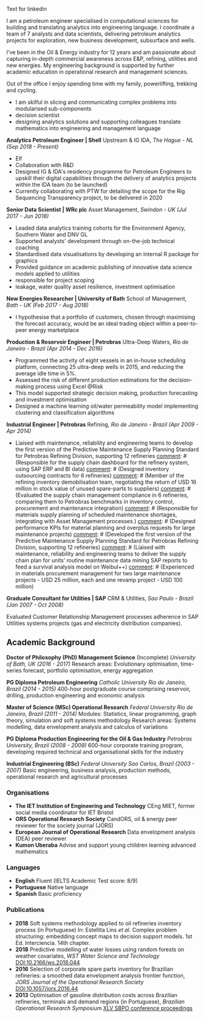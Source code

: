 Text for linkedin

I am a petroleum engineer specialised in computational sciences for building and translating analytics into engineering language. I coordinate a team of 7 analysts and data scientists, delivering petroleum analytics projects for exploration, new business development, subsurface and wells.

I've been in the Oil & Energy industry for 12 years and am passionate about capturing in-depth commercial awareness across E&P, refining, utilities and new energies. My engineering background is supported by further academic education in operational research and management sciences.

Out of the office I enjoy spending time with my family, powerlifting, trekking and cycling.



- I am skilful in slicing and communicating complex problems into modularised sub-components
- decision scientist
- designing analytics solutions and supporting colleagues translate mathematics into engineering and management language


__Analytics Petroleum Engineer | Shell__ Upstream & IG IDA,
_The Hague - NL (Sep 2018 - Present)_

- Elf
- Collaboration with R&D
- Designed IG & IDA's residency programme for Petroleum Engineers to upskill their digital capabilities through the delivery of analytics projects within the IDA team (to be launched)
- Currently collaborating with PTW for detailing the scope for the Rig Sequencing Transparency project, to be delivered in 2020


__Senior Data Scientist | WRc plc__ Asset Management,
_Swindon - UK  (Jul 2017 - Jun 2018)_

- Leaded data analytics training cohorts for the Environment Agency, Southern Water and DNV GL
- Supported analysts' development through on-the-job technical coaching
- Standardised data visualisations by developing an internal R package for graphics
- Provided guidance on academic publishing of innovative data science models applied to utilities
- responsible for project scoping
- leakage, water quality asset resilience, investment optimisation


__New Energies Researcher | University of Bath__ School of Management,
_Bath - UK (Feb 2017 - Aug 2018)_

- I hypothesise that a portfolio of customers, chosen through maximising the forecast accuracy, would be an ideal trading object within a peer-to-peer energy marketplace


__Production & Reservoir Engineer | Petrobras__ Ultra-Deep Waters,
_Rio de Janeiro - Brazil (Apr 2014 - Dec 2016)_

- Programmed the activity of eight vessels in an in-house scheduling platform, connecting 25 ultra-deep wells in 2015, and reducing the average idle time in 5%.
- Assessed the risk of different production estimations for the decision-making process using Excel @Risk
- This model supported strategic decision making, production forecasting and investment optimisation
- Designed a machine learning oil/water permeability model implementing clustering and classification algorithms


__Industrial Engineer | Petrobras__ Refining,
_Rio de Janeiro - Brazil (Apr 2009 - Apr 2014)_

- Liaised with maintenance, reliability and engineering teams to develop the first version of the Predictive Maintenance Supply Planning Standard for Petrobras Refining Division, supporting 12 refineries
[comment]: # (Responsible for the supply chain dashboard for the refinery system, using SAP ERP and BI data)
[comment]: # (Designed inventory outsourcing contracts for 6 refineries)
[comment]: # (Member of the refining inventory demobilisation team, negotiating the return of USD 16 million in stock value of unused spare-parts to suppliers)
[comment]: # (Evaluated the supply chain management compliance in 6 refineries, comparing them to Petrobras benchmarks in inventory control, procurement and maintenance integration)
[comment]: # (Responsible for materials supply planning of scheduled maintenance shortages, integrating with Asset Management processes.)
[comment]: # (Designed performance KPIs for material planning and overplus requests for large maintenance projects)
[comment]: # (Developed the first version of the Predictive Maintenance Supply Planning Standard for Petrobras Refining Division, supporting 12 refineries)
[comment]: # (Liaised with maintenance, reliability and engineering teams to deliver the supply chain plan for units’ routine maintenance data mining SAP reports to feed a survival analysis model on Weibul++)
[comment]: # (Experienced in materials procurement management for two large maintenance projects - USD 25 million, each and one revamp project - USD 100 million)


__Graduate Consultant for Utilities | SAP__ CRM & Utilities,
_Sao Paulo - Brazil (Jan 2007 - Oct 2008)_

Evaluated Customer Relationship Management processes adherence in SAP Utilities systems projects (gas and electricity distribution companies).

[comment]: # (Supported pre-sales teams for consumer products and beverages industries)
[comment]: # (Responsible for assessing the implementation practices at SAP projects for Brazilian gas and energy distribution companies, such as Neoenergia, CPFL and Comgas.)
[comment]: # (This task involved a lot of experience exchange with SAP Germany and Latin America employees, alongside defining the best implementation techniques that would comply with the process required by the customers. I had the opportunity to define the data communication strategy from the CRM module to the central SAP module, regarding utilities customer databases.)
[comment]: # (Supported commercial teams for consumer products and beverages industries, such as Coca-Cola, Schincariol, Johnson & Johnson and Fast Shop.)


## Academic Background
__Doctor of Philosophy (PhD) Management Science__ (Incomplete)
_University of Bath, UK (2016 - 2017)_
Research areas: Evolutionary optimisation, time-series forecast, portfolio optimisation, energy aggregation

__PG Diploma Petroleum Engineering__
_Catholic University Rio de Janeiro, Brazil (2014 - 2015)_
400-hour postgraduate course comprising reservoir, drilling, production engineering and economic analysis

__Master of Science (MSc) Operational Research__
_Federal University Rio de Janeiro, Brazil (2011 - 2014)_
Modules: Statistics, linear programming, graph theory, simulation and soft systems methodology
Research areas: Systems modelling, data envelopment analysis and calculus of variations

__PG Diploma Production Engineering for the Oil & Gas Industry__
_Petrobras University, Brazil (2008 - 2009)_
600-hour corporate training program, developing required technical and organisational skills for the industry

__Industrial Engineering (BSc)__
_Federal University Sao Carlos, Brazil (2003 - 2007)_
Basic engineering, business analysis, production methods, operational research and agricultural processes

### Organisations
- **The IET Institution of Engineering and Technology** CEng MIET, former social media coordinator for IET Bristol
- **ORS Operational Research Society** CandORS, oil & energy peer reviewer for the society journal (JORS)
- **European Journal of Operational Research** Data envelopment analysis (DEA) peer reviewer
- **Kumon Uberaba** Advise and support young children learning advanced mathematics

[comment]: # (**SPE Society of Petroleum Engineers**   Volunteer translator and career pathways advisor)

### Languages
- **English** Fluent (IELTS Academic Test score: 8/9)
- **Portuguese** Native language
- **Spanish** Basic proficiency

### Publications
- **2018** Soft systems methodology applied to oil refineries inventory process (in Portuguese) In: Estellita Lins *et al*. Complex problem structuring: embedding concept maps to decision support models. 1st Ed. Interciencia. 14th chapter.
- **2018** Predictive modelling of water losses using random forests on weather covariates, *WST Water Science and Technology* [DOI:10.2166/ws.2018.044](http://ws.iwaponline.com/content/early/2018/03/16/ws.2018.044)
- **2016** Selection of corporate spare parts inventory for Brazilian refineries: a smoothed data envelopment analysis frontier function, *JORS Journal of the Operational Research Society* [DOI:10.1057/jors.2016.44](https://www.tandfonline.com/doi/abs/10.1057/jors.2016.44?journalCode=tjor20)
- **2013** Optimisation of gasoline distribution costs across Brazilian refineries, terminals and demand regions (in Portuguese), *Brazilian Operational Research Symposium*  [XLV SBPO conference proceedings](http://www.din.uem.br/~ademir/sbpo/sbpo2013/pdf/arq0181.pdf)
